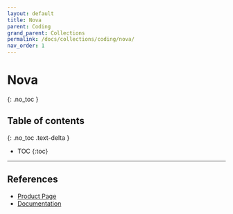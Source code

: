 ```yaml
---
layout: default
title: Nova
parent: Coding
grand_parent: Collections
permalink: /docs/collections/coding/nova/
nav_order: 1
---
```


# Nova
{: .no_toc }

## Table of contents
{: .no_toc .text-delta }

- TOC
{:toc}

---

## References
* [Product Page](https://nova.app/)
* [Documentation](https://library.panic.com/nova/)
